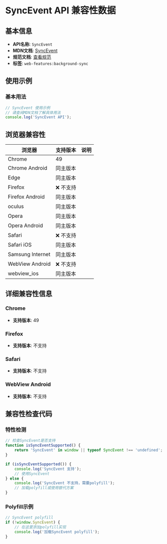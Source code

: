 # SyncEvent API 兼容性数据

## 基本信息

- **API名称**: `SyncEvent`
- **MDN文档**: [SyncEvent](https://developer.mozilla.org/docs/Web/API/SyncEvent)
- **规范文档**: [查看规范](https://wicg.github.io/background-sync/spec/#sync-event)
- **标签**: `web-features:background-sync`

## 使用示例

### 基本用法

```javascript
// SyncEvent 使用示例
// 请查阅MDN文档了解具体用法
console.log('SyncEvent API');
```

## 浏览器兼容性

| 浏览器 | 支持版本 | 说明 |
|--------|----------|------|
| Chrome | 49 |  |
| Chrome Android | 同主版本 |  |
| Edge | 同主版本 |  |
| Firefox | ❌ 不支持 |  |
| Firefox Android | 同主版本 |  |
| oculus | 同主版本 |  |
| Opera | 同主版本 |  |
| Opera Android | 同主版本 |  |
| Safari | ❌ 不支持 |  |
| Safari iOS | 同主版本 |  |
| Samsung Internet | 同主版本 |  |
| WebView Android | ❌ 不支持 |  |
| webview_ios | 同主版本 |  |

## 详细兼容性信息

### Chrome

- **支持版本**: 49

### Firefox

- **支持版本**: 不支持

### Safari

- **支持版本**: 不支持

### WebView Android

- **支持版本**: 不支持

## 兼容性检查代码

### 特性检测

```javascript
// 检查SyncEvent是否支持
function isSyncEventSupported() {
    return 'SyncEvent' in window || typeof SyncEvent !== 'undefined';
}

if (isSyncEventSupported()) {
    console.log('SyncEvent 支持');
    // 使用SyncEvent
} else {
    console.log('SyncEvent 不支持，需要polyfill');
    // 加载polyfill或使用替代方案
}
```

### Polyfill示例

```javascript
// SyncEvent polyfill
if (!window.SyncEvent) {
    // 在这里添加polyfill实现
    console.log('加载SyncEvent polyfill');
}
```


